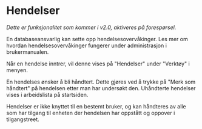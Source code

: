 # Hendelser

*Dette er funksjonalitet som kommer i v2.0, aktiveres på forespørsel.*

En databaseansvarlig kan sette opp hendelsesovervåkinger. 
Les mer om hvordan hendelsesovervåkinger fungerer under administrasjon i brukermanualen.

Når en hendelse inntrer, vil denne vises på "Hendelser" under "Verktøy" i menyen.

En hendelses ønsker å bli håndtert. Dette gjøres ved å trykke på "Merk som håndtert" på hendelsen etter man har undersøkt den.
Uhåndterte hendelser vises i arbeidslista på startsiden.

Hendelser er ikke knyttet til en bestemt bruker, 
og kan håndteres av alle som har tilgang til enheten der hendelsen har oppstått og oppover i tilgangstreet.
